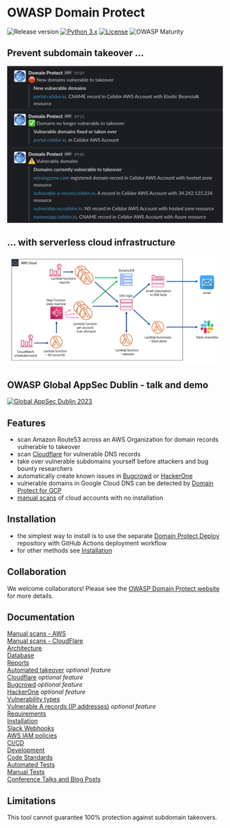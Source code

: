 # OWASP Domain Protect
![Release version](https://img.shields.io/badge/release-v0.4.1-blue.svg)
[![Python 3.x](https://img.shields.io/badge/Python-3.x-blue.svg)](https://www.python.org/)
[![License](https://img.shields.io/badge/license-Apache%202.0-blue.svg)](https://www.apache.org/licenses/LICENSE-2.0)
![OWASP Maturity](https://img.shields.io/badge/owasp-incubator%20project-53AAE5.svg)

## Prevent subdomain takeover ...
![Alt text](docs/images/slack-webhook-notifications.png?raw=true "Domain Protect architecture")

## ... with serverless cloud infrastructure
![Alt text](docs/images/domain-protect.png?raw=true "Domain Protect architecture")

## OWASP Global AppSec Dublin - talk and demo
[![Global AppSec Dublin 2023](docs/images/global-appsec-dublin.png)](https://youtu.be/fLrRLmKZTvE)

## Features
* scan Amazon Route53 across an AWS Organization for domain records vulnerable to takeover
* scan [Cloudflare](docs/cloudflare.md) for vulnerable DNS records
* take over vulnerable subdomains yourself before attackers and bug bounty researchers
* automatically create known issues in [Bugcrowd](docs/bugcrowd.md) or [HackerOne](docs/hackerone.md)
* vulnerable domains in Google Cloud DNS can be detected by [Domain Protect for GCP](https://github.com/ovotech/domain-protect-gcp)
* [manual scans](manual_scans/aws/README.md) of cloud accounts with no installation

## Installation
* the simplest way to install is to use the separate [Domain Protect Deploy](https://github.com/domain-protect/domain-protect-deploy) repository with GitHub Actions deployment workflow
* for other methods see [Installation](docs/installation.md)

## Collaboration
We welcome collaborators! Please see the [OWASP Domain Protect website](https://owasp.org/www-project-domain-protect/) for more details.

## Documentation
[Manual scans - AWS](manual_scans/aws/README.md)<br>
[Manual scans - CloudFlare](manual_scans/cloudflare/README.md)<br>
[Architecture](docs/architecture.md)<br>
[Database](docs/database.md)<br>
[Reports](docs/reports.md)<br>
[Automated takeover](docs/automated-takeover.md) *optional feature*<br>
[Cloudflare](docs/cloudflare.md) *optional feature*<br>
[Bugcrowd](docs/bugcrowd.md) *optional feature*<br>
[HackerOne](docs/hackerone.md) *optional feature*<br>
[Vulnerability types](docs/vulnerability-types.md)<br>
[Vulnerable A records (IP addresses)](docs/a-records.md) *optional feature*<br>
[Requirements](docs/requirements.md)<br>
[Installation](docs/installation.md)<br>
[Slack Webhooks](docs/slack-webhook.md)<br>
[AWS IAM policies](docs/aws-iam-policies.md)<br>
[CI/CD](docs/ci-cd.md)<br>
[Development](docs/development.md)<br>
[Code Standards](docs/code-standards.md)<br>
[Automated Tests](docs/automated-tests.md)<br>
[Manual Tests](docs/manual-tests.md)<br>
[Conference Talks and Blog Posts](docs/talks.md)<br>

## Limitations
This tool cannot guarantee 100% protection against subdomain takeovers.
